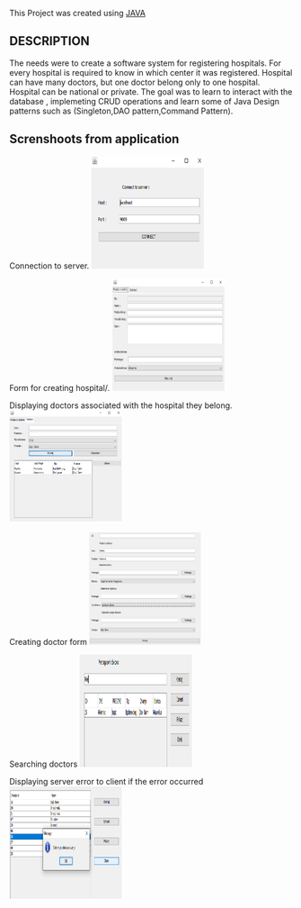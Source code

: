 This Project was created using [JAVA](https://www.java.com/en/download/)

## DESCRIPTION

The needs were to create a software system for registering hospitals. For every hospital is required to know
in which center it was registered. Hospital can have many doctors, but one doctor belong only to one hospital. Hospital can be national or private. The goal was to learn to interact with the database , 
implemeting CRUD operations and learn some of Java Design patterns such as (Singleton,DAO pattern,Command Pattern).

## Screnshoots from application

Connection to server.
<img src="/images/ConnectionToServer.PNG" alt="Connection to server" width="200" height="200"  />

Form for creating hospital/.
<img src="/images/CreateHospital.PNG" alt="Create hospital" width="200" height="200"  />

Displaying doctors associated with the hospital they belong.
<img src="/images/ListOfDoctors.PNG" alt="Doctor list" width="200" height="200"  />

Creating doctor form
<img src="/images/CreateDoctor.PNG" alt="Doctor create" width="200" height="200"  />

Searching doctors
<img src="/images/SearchDoctors.PNG" alt="Doctor search" width="200" height="200"  />

Displaying server error to client if the error occurred
<img src="/images/Exception.PNG" alt="Error" width="200" height="200"  />

